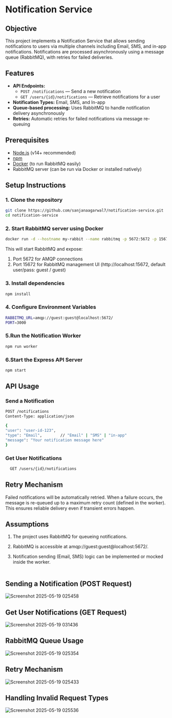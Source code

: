 # Notification Service

## Objective

This project implements a Notification Service that allows sending notifications to users via multiple channels including Email, SMS, and in-app notifications. Notifications are processed asynchronously using a message queue (RabbitMQ), with retries for failed deliveries.

## Features

- **API Endpoints:**
  - `POST /notifications` — Send a new notification
  - `GET /users/{id}/notifications` — Retrieve notifications for a user
- **Notification Types:** Email, SMS, and In-app
- **Queue-based processing:** Uses RabbitMQ to handle notification delivery asynchronously
- **Retries:** Automatic retries for failed notifications via message re-queuing

## Prerequisites

- [Node.js](https://nodejs.org/) (v14+ recommended)
- [npm](https://www.npmjs.com/)
- [Docker](https://www.docker.com/get-started) (to run RabbitMQ easily)
- RabbitMQ server (can be run via Docker or installed natively)

## Setup Instructions

### 1. Clone the repository

```bash
git clone https://github.com/sanjanaagarwal7/notification-service.git
cd notification-service
```
### 2. Start RabbitMQ server using Docker
```bash
docker run -d --hostname my-rabbit --name rabbitmq -p 5672:5672 -p 15672:15672 rabbitmq:3-management
```
This will start RabbitMQ and expose:<br>
1. Port 5672 for AMQP connections<br>
2. Port 15672 for RabbitMQ management UI (http://localhost:15672, default user/pass: guest / guest)<br>

### 3. Install dependencies
```bash
npm install
```
### 4. Configure Environment Variables
```bash
RABBITMQ_URL=amqp://guest:guest@localhost:5672/
PORT=3000
```
### 5.Run the Notification Worker
```bash
npm run worker
```
### 6.Start the Express API Server
```bash
npm start
```
## API Usage
  ### Send a Notification 
  ```bash
  POST /notifications
Content-Type: application/json

{
  "user": "user-id-123",
  "type": "Email",        // "Email" | "SMS" | "in-app"
  "message": "Your notification message here"
}
```
### Get User Notifications
```bash
  GET /users/{id}/notifications
```
## Retry Mechanism
Failed notifications will be automatically retried. When a failure occurs, the message is re-queued up to a maximum retry count (defined in the worker). This ensures reliable delivery even if transient errors happen.

## Assumptions
1. The project uses RabbitMQ for queueing notifications.<br>

2. RabbitMQ is accessible at amqp://guest:guest@localhost:5672/.<br>

3. Notification sending (Email, SMS) logic can be implemented or mocked inside the worker.<br><br>
































## Sending a Notification (POST Request)
![Screenshot 2025-05-19 025458](https://github.com/user-attachments/assets/2a938d7e-2bd9-40f6-a387-79abbb35bf42)<br>
## Get User Notifications (GET Request)
![Screenshot 2025-05-19 031436](https://github.com/user-attachments/assets/c7dd1eac-2941-4988-a52a-3b808bd4c86d)<br>
## RabbitMQ Queue Usage
![Screenshot 2025-05-19 025354](https://github.com/user-attachments/assets/83f91a45-f93a-4e36-81b4-6d5440b4c6ee)
## Retry Mechanism
![Screenshot 2025-05-19 025433](https://github.com/user-attachments/assets/e7d8f28a-614a-450c-b642-7a165472ce84)
## Handling Invalid Request Types
![Screenshot 2025-05-19 025536](https://github.com/user-attachments/assets/7a33f7b1-6939-41a6-a0af-b8cc35d3260e)



